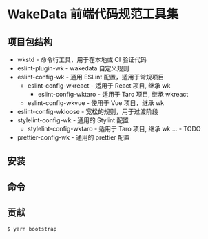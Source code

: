 # WakeData 前端代码规范工具集

## 项目包结构

- wkstd                    - 命令行工具，用于在本地或 CI 验证代码
- eslint-plugin-wk         - wakedata 自定义规则
- eslint-config-wk         - 通用 ESLint 配置，适用于常规项目
  - eslint-config-wkreact    - 适用于 React 项目, 继承 wk
    - eslint-config-wktaro   - 适用于 Taro 项目, 继承 wkreact
  - eslint-config-wkvue      - 使用于 Vue 项目，继承 wk 
- eslint-config-wkloose      - 宽松的规则，用于过渡阶段
- stylelint-config-wk      - 通用的 Stylint 配置
  - stylelint-config-wktaro   - 适用于 Taro 项目, 继承 wk
  ...                      - TODO
- prettier-config-wk       - 通用的 prettier 配置


## 安装

## 命令

## 贡献

```shell
$ yarn bootstrap
```

